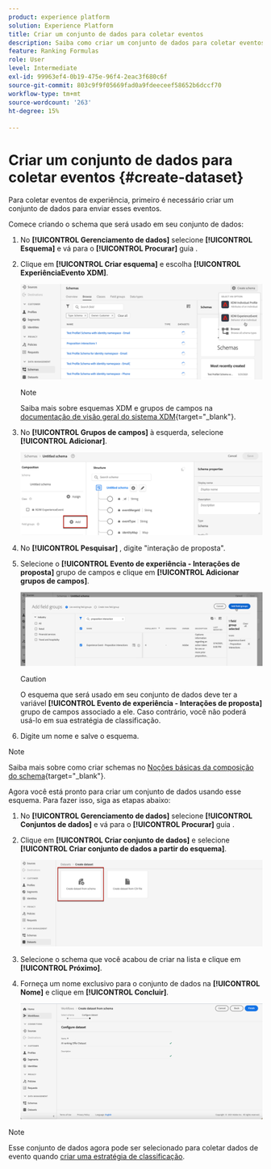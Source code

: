 ```yaml
---
product: experience platform
solution: Experience Platform
title: Criar um conjunto de dados para coletar eventos
description: Saiba como criar um conjunto de dados para coletar eventos
feature: Ranking Formulas
role: User
level: Intermediate
exl-id: 99963ef4-0b19-475e-96f4-2eac3f680c6f
source-git-commit: 803c9f9f05669fad0a9fdeeceef58652b6dccf70
workflow-type: tm+mt
source-wordcount: '263'
ht-degree: 15%

---
```


# Criar um conjunto de dados para coletar eventos {#create-dataset}

Para coletar eventos de experiência, primeiro é necessário criar um conjunto de dados para enviar esses eventos.

Comece criando o schema que será usado em seu conjunto de dados:

1. No **[!UICONTROL Gerenciamento de dados]** selecione **[!UICONTROL Esquema]** e vá para o **[!UICONTROL Procurar]** guia .

1. Clique em **[!UICONTROL Criar esquema]** e escolha **[!UICONTROL ExperiênciaEvento XDM]**.

   ![](../assets/ai-ranking-xdm-event.png)

   >[!NOTE]
   >
   >Saiba mais sobre esquemas XDM e grupos de campos na [documentação de visão geral do sistema XDM](https://experienceleague.adobe.com/docs/experience-platform/xdm/home.html?lang=pt-BR){target="_blank"}.

1. No **[!UICONTROL Grupos de campos]** à esquerda, selecione **[!UICONTROL Adicionar]**.

   ![](../assets/ai-ranking-fields-groups.png)

1. No **[!UICONTROL Pesquisar]** , digite &quot;interação de proposta&quot;.

1. Selecione o **[!UICONTROL Evento de experiência - Interações de proposta]** grupo de campos e clique em **[!UICONTROL Adicionar grupos de campos]**.

   ![](../assets/ai-ranking-add-field-group.png)

   >[!CAUTION]
   >
   >O esquema que será usado em seu conjunto de dados deve ter a variável **[!UICONTROL Evento de experiência - Interações de proposta]** grupo de campos associado a ele. Caso contrário, você não poderá usá-lo em sua estratégia de classificação.

1. Digite um nome e salve o esquema.

>[!NOTE]
>
>Saiba mais sobre como criar schemas no [Noções básicas da composição do schema](https://experienceleague.adobe.com/docs/experience-platform/xdm/schema/composition.html?lang=en#understanding-schemas){target="_blank"}.

Agora você está pronto para criar um conjunto de dados usando esse esquema. Para fazer isso, siga as etapas abaixo:

1. No **[!UICONTROL Gerenciamento de dados]** selecione **[!UICONTROL Conjuntos de dados]** e vá para o **[!UICONTROL Procurar]** guia .

1. Clique em **[!UICONTROL Criar conjunto de dados]** e selecione **[!UICONTROL Criar conjunto de dados a partir do esquema]**.

   ![](../assets/ai-ranking-create-dataset-from-schema.png)

1. Selecione o schema que você acabou de criar na lista e clique em **[!UICONTROL Próximo]**.

1. Forneça um nome exclusivo para o conjunto de dados na **[!UICONTROL Nome]** e clique em **[!UICONTROL Concluir]**.

   ![](../assets/ai-ranking-dataset-name.png)

>[!NOTE]
>
>Esse conjunto de dados agora pode ser selecionado para coletar dados de evento quando [criar uma estratégia de classificação](#create-ranking-strategy).
